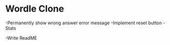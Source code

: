 # Wordle Clone

-Permanently show wrong answer error message
-Implement reset button
-Stats

-Write ReadME